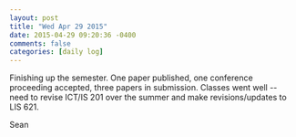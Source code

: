 ```yaml
---
layout: post
title: "Wed Apr 29 2015"
date: 2015-04-29 09:20:36 -0400
comments: false
categories: [daily log]
---
```


Finishing up the semester. One paper published, one conference proceeding
accepted, three papers in submission. Classes went well -- need to revise
ICT/IS 201 over the summer and make revisions/updates to LIS 621.

Sean

